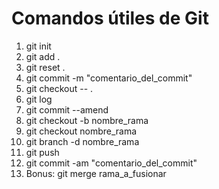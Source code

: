 # Comandos útiles de Git

1. git init
    <!-- inicia un repositorio -->
2. git add .
    <!-- agrega al stage -->
3. git reset .
    <!-- retira del stage -->
4. git commit -m "comentario_del_commit"
    <!-- genera un commit en el branch actual -->
5. git checkout -- .
    <!-- todos los archivos con seguimiento se reconstruyen hasta el commit activo -->
6. git log
    <!-- listado completo de commits -->
7. git commit --amend
    <!-- para corregir el comentario del commit activo -->
8. git checkout -b nombre_rama
    <!-- genera una nueva rama de nombre 'nombre_rama' -->
9. git checkout nombre_rama
    <!-- para cambiar hacia rama 'nombre_rama' -->
10. git branch -d nombre_rama
    <!-- para borrar la rama 'nombre_rama' -->
11. git push
    <!-- para cargar los datos del commit al repositorio remoto -->
12. git commit -am "comentario_del_commit"
    <!-- para realizar add y commit en un solo paso -->
13. Bonus: git merge rama_a_fusionar
    <!-- integra la rama 'rama_a_fusionar' con la rama activa -->
